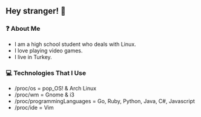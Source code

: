 <h2>Hey stranger! 👋</h2>

<h3>❓ About Me</h3>

* I am a high school student who deals with Linux.
* I love playing video games.
* I live in Turkey.

<h3>💻 Technologies That I Use</h3>

* /proc/os = pop_OS! & Arch Linux
* /proc/wm = Gnome & i3
* /proc/programmingLanguages = Go, Ruby, Python, Java, C#, Javascript
* /proc/ide = Vim
